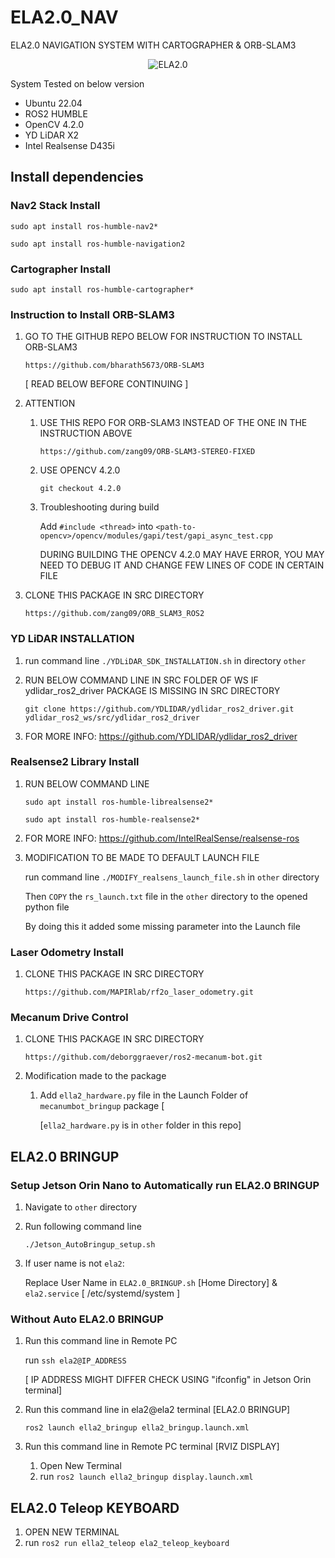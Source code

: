 # ELA2.0_NAV

ELA2.0 NAVIGATION SYSTEM WITH CARTOGRAPHER &amp; ORB-SLAM3

<p align="center">
  <img src="https://github.com/LimJingXiang1226/ELA2.0_NAV/raw/main/other/image/ELA2.0(2).jpeg" alt="ELA2.0" />
</p>

System Tested on below version
- Ubuntu 22.04
- ROS2 HUMBLE
- OpenCV 4.2.0
- YD LiDAR X2
- Intel Realsense D435i 

## Install dependencies

### Nav2 Stack Install

`sudo apt install ros-humble-nav2*`

`sudo apt install ros-humble-navigation2`

### Cartographer Install

`sudo apt install ros-humble-cartographer*`


### Instruction to Install ORB-SLAM3

1) GO TO THE GITHUB REPO BELOW FOR INSTRUCTION TO INSTALL ORB-SLAM3

	`https://github.com/bharath5673/ORB-SLAM3`
	
	[ READ BELOW BEFORE CONTINUING ]

2) ATTENTION 

	1) USE THIS REPO FOR ORB-SLAM3 INSTEAD OF THE ONE IN THE INSTRUCTION ABOVE
	
		`https://github.com/zang09/ORB-SLAM3-STEREO-FIXED`
	
	2) USE OPENCV 4.2.0

		`git checkout 4.2.0`

	3) Troubleshooting during build

		Add `#include <thread>` into `<path-to-opencv>/opencv/modules/gapi/test/gapi_async_test.cpp`
   
		DURING BUILDING THE OPENCV 4.2.0 MAY HAVE ERROR, YOU MAY NEED TO DEBUG IT AND CHANGE FEW LINES OF CODE IN CERTAIN FILE

3) CLONE THIS PACKAGE IN SRC DIRECTORY
	
 	`https://github.com/zang09/ORB_SLAM3_ROS2`



### YD LiDAR INSTALLATION

1) run command line `./YDLiDAR_SDK_INSTALLATION.sh` in directory `other`

2) RUN BELOW COMMAND LINE IN SRC FOLDER OF WS IF  ydlidar_ros2_driver PACKAGE IS MISSING IN SRC DIRECTORY

	`git clone https://github.com/YDLIDAR/ydlidar_ros2_driver.git ydlidar_ros2_ws/src/ydlidar_ros2_driver`

3) FOR MORE INFO: https://github.com/YDLIDAR/ydlidar_ros2_driver

### Realsense2 Library Install
	
1) RUN BELOW COMMAND LINE

	`sudo apt install ros-humble-librealsense2*`
	
	`sudo apt install ros-humble-realsense2*`

2) FOR MORE INFO: https://github.com/IntelRealSense/realsense-ros

3) MODIFICATION TO BE MADE TO DEFAULT LAUNCH FILE

	run command line `./MODIFY_realsens_launch_file.sh` in `other` directory
	
	Then `COPY` the `rs_launch.txt` file in the `other` directory  to the opened python file

	By doing this it added some missing parameter into the Launch file


### Laser Odometry Install

1) CLONE THIS PACKAGE IN SRC DIRECTORY

	`https://github.com/MAPIRlab/rf2o_laser_odometry.git`

### Mecanum Drive Control

1) CLONE THIS PACKAGE IN SRC DIRECTORY
   
	`https://github.com/deborggraever/ros2-mecanum-bot.git`

2) Modification made to the package

   1) Add `ella2_hardware.py` file in the Launch Folder of `mecanumbot_bringup` package [

      [`ella2_hardware.py` is in `other` folder in this repo]

## ELA2.0 BRINGUP

### Setup Jetson Orin Nano to Automatically run ELA2.0 BRINGUP

1) Navigate to `other` directory 

2) Run following command line

   `./Jetson_AutoBringup_setup.sh`

3) If user name is not `ela2`:

   Replace User Name in `ELA2.0_BRINGUP.sh` [Home Directory] & `ela2.service` [ /etc/systemd/system ]

### Without Auto ELA2.0 BRINGUP

1) Run this command line in Remote PC

 	run `ssh ela2@IP_ADDRESS`

 	[ IP ADDRESS MIGHT DIFFER CHECK USING "ifconfig" in Jetson Orin terminal]

2) Run this command line in ela2@ela2 terminal [ELA2.0 BRINGUP]

	`ros2 launch ella2_bringup ella2_bringup.launch.xml`

3) Run this command line in Remote PC terminal [RVIZ DISPLAY]
   	1) Open New Terminal
	2) run `ros2 launch ella2_bringup display.launch.xml` 

## ELA2.0 Teleop KEYBOARD

1) OPEN NEW TERMINAL
2) run `ros2 run ella2_teleop ela2_teleop_keyboard`
